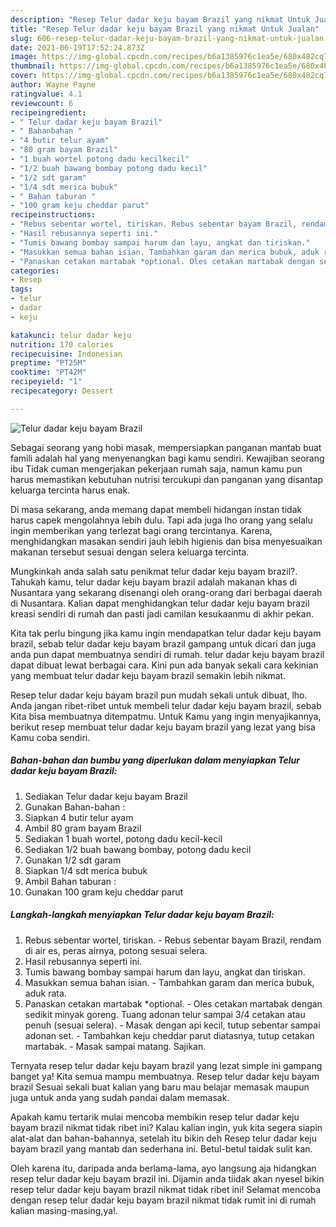 ```yaml
---
description: "Resep Telur dadar keju bayam Brazil yang nikmat Untuk Jualan"
title: "Resep Telur dadar keju bayam Brazil yang nikmat Untuk Jualan"
slug: 606-resep-telur-dadar-keju-bayam-brazil-yang-nikmat-untuk-jualan
date: 2021-06-19T17:52:24.873Z
image: https://img-global.cpcdn.com/recipes/b6a1385976c1ea5e/680x482cq70/telur-dadar-keju-bayam-brazil-foto-resep-utama.jpg
thumbnail: https://img-global.cpcdn.com/recipes/b6a1385976c1ea5e/680x482cq70/telur-dadar-keju-bayam-brazil-foto-resep-utama.jpg
cover: https://img-global.cpcdn.com/recipes/b6a1385976c1ea5e/680x482cq70/telur-dadar-keju-bayam-brazil-foto-resep-utama.jpg
author: Wayne Payne
ratingvalue: 4.1
reviewcount: 6
recipeingredient:
- " Telur dadar keju bayam Brazil"
- " Bahanbahan "
- "4 butir telur ayam"
- "80 gram bayam Brazil"
- "1 buah wortel potong dadu kecilkecil"
- "1/2 buah bawang bombay potong dadu kecil"
- "1/2 sdt garam"
- "1/4 sdt merica bubuk"
- " Bahan taburan "
- "100 gram keju cheddar parut"
recipeinstructions:
- "Rebus sebentar wortel, tiriskan. Rebus sebentar bayam Brazil, rendam di air es, peras airnya, potong sesuai selera."
- "Hasil rebusannya seperti ini."
- "Tumis bawang bombay sampai harum dan layu, angkat dan tiriskan."
- "Masukkan semua bahan isian. Tambahkan garam dan merica bubuk, aduk rata."
- "Panaskan cetakan martabak *optional. Oles cetakan martabak dengan sedikit minyak goreng. Tuang adonan telur sampai 3/4 cetakan atau penuh (sesuai selera). Masak dengan api kecil, tutup sebentar sampai adonan set. Tambahkan keju cheddar parut diatasnya, tutup cetakan martabak. Masak sampai matang. Sajikan."
categories:
- Resep
tags:
- telur
- dadar
- keju

katakunci: telur dadar keju 
nutrition: 170 calories
recipecuisine: Indonesian
preptime: "PT25M"
cooktime: "PT42M"
recipeyield: "1"
recipecategory: Dessert

---
```



![Telur dadar keju bayam Brazil](https://img-global.cpcdn.com/recipes/b6a1385976c1ea5e/680x482cq70/telur-dadar-keju-bayam-brazil-foto-resep-utama.jpg)

Sebagai seorang yang hobi masak, mempersiapkan panganan mantab buat famili adalah hal yang menyenangkan bagi kamu sendiri. Kewajiban seorang ibu Tidak cuman mengerjakan pekerjaan rumah saja, namun kamu pun harus memastikan kebutuhan nutrisi tercukupi dan panganan yang disantap keluarga tercinta harus enak.

Di masa  sekarang, anda memang dapat membeli hidangan instan tidak harus capek mengolahnya lebih dulu. Tapi ada juga lho orang yang selalu ingin memberikan yang terlezat bagi orang tercintanya. Karena, menghidangkan masakan sendiri jauh lebih higienis dan bisa menyesuaikan makanan tersebut sesuai dengan selera keluarga tercinta. 



Mungkinkah anda salah satu penikmat telur dadar keju bayam brazil?. Tahukah kamu, telur dadar keju bayam brazil adalah makanan khas di Nusantara yang sekarang disenangi oleh orang-orang dari berbagai daerah di Nusantara. Kalian dapat menghidangkan telur dadar keju bayam brazil kreasi sendiri di rumah dan pasti jadi camilan kesukaanmu di akhir pekan.

Kita tak perlu bingung jika kamu ingin mendapatkan telur dadar keju bayam brazil, sebab telur dadar keju bayam brazil gampang untuk dicari dan juga anda pun dapat membuatnya sendiri di rumah. telur dadar keju bayam brazil dapat dibuat lewat berbagai cara. Kini pun ada banyak sekali cara kekinian yang membuat telur dadar keju bayam brazil semakin lebih nikmat.

Resep telur dadar keju bayam brazil pun mudah sekali untuk dibuat, lho. Anda jangan ribet-ribet untuk membeli telur dadar keju bayam brazil, sebab Kita bisa membuatnya ditempatmu. Untuk Kamu yang ingin menyajikannya, berikut resep membuat telur dadar keju bayam brazil yang lezat yang bisa Kamu coba sendiri.

<!--inarticleads1-->

##### Bahan-bahan dan bumbu yang diperlukan dalam menyiapkan Telur dadar keju bayam Brazil:

1. Sediakan  Telur dadar keju bayam Brazil
1. Gunakan  Bahan-bahan :
1. Siapkan 4 butir telur ayam
1. Ambil 80 gram bayam Brazil
1. Sediakan 1 buah wortel, potong dadu kecil-kecil
1. Sediakan 1/2 buah bawang bombay, potong dadu kecil
1. Gunakan 1/2 sdt garam
1. Siapkan 1/4 sdt merica bubuk
1. Ambil  Bahan taburan :
1. Gunakan 100 gram keju cheddar parut




<!--inarticleads2-->

##### Langkah-langkah menyiapkan Telur dadar keju bayam Brazil:

1. Rebus sebentar wortel, tiriskan. - Rebus sebentar bayam Brazil, rendam di air es, peras airnya, potong sesuai selera.
1. Hasil rebusannya seperti ini.
1. Tumis bawang bombay sampai harum dan layu, angkat dan tiriskan.
1. Masukkan semua bahan isian. - Tambahkan garam dan merica bubuk, aduk rata.
1. Panaskan cetakan martabak *optional. - Oles cetakan martabak dengan sedikit minyak goreng. Tuang adonan telur sampai 3/4 cetakan atau penuh (sesuai selera). - Masak dengan api kecil, tutup sebentar sampai adonan set. - Tambahkan keju cheddar parut diatasnya, tutup cetakan martabak. - Masak sampai matang. Sajikan.




Ternyata resep telur dadar keju bayam brazil yang lezat simple ini gampang banget ya! Kita semua mampu membuatnya. Resep telur dadar keju bayam brazil Sesuai sekali buat kalian yang baru mau belajar memasak maupun juga untuk anda yang sudah pandai dalam memasak.

Apakah kamu tertarik mulai mencoba membikin resep telur dadar keju bayam brazil nikmat tidak ribet ini? Kalau kalian ingin, yuk kita segera siapin alat-alat dan bahan-bahannya, setelah itu bikin deh Resep telur dadar keju bayam brazil yang mantab dan sederhana ini. Betul-betul taidak sulit kan. 

Oleh karena itu, daripada anda berlama-lama, ayo langsung aja hidangkan resep telur dadar keju bayam brazil ini. Dijamin anda tiidak akan nyesel bikin resep telur dadar keju bayam brazil nikmat tidak ribet ini! Selamat mencoba dengan resep telur dadar keju bayam brazil nikmat tidak rumit ini di rumah kalian masing-masing,ya!.

